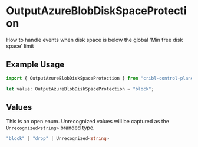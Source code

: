 # OutputAzureBlobDiskSpaceProtection

How to handle events when disk space is below the global 'Min free disk space' limit

## Example Usage

```typescript
import { OutputAzureBlobDiskSpaceProtection } from "cribl-control-plane/models";

let value: OutputAzureBlobDiskSpaceProtection = "block";
```

## Values

This is an open enum. Unrecognized values will be captured as the `Unrecognized<string>` branded type.

```typescript
"block" | "drop" | Unrecognized<string>
```